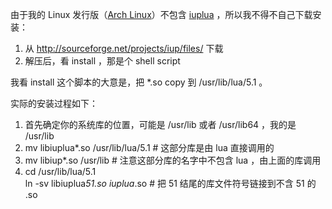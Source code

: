 由于我的 Linux 发行版（[Arch Linux](http://www.archlinux.org/)）不包含 [iuplua](http://www.tecgraf.puc-rio.br/iup/) ，所以我不得不自己下载安装：

1. 从 <a href="http://sourceforge.net/projects/iup/files/">http://sourceforge.net/projects/iup/files/</a> 下载
2. 解压后，看 install ，那是个 shell script

我看 install 这个脚本的大意是，把 *.so copy 到 /usr/lib/lua/5.1 。

实际的安装过程如下：

1. 首先确定你的系统库的位置，可能是 /usr/lib 或者 /usr/lib64 ，我的是 /usr/lib
2. mv libiuplua*.so /usr/lib/lua/5.1 # 这部分库是由 lua 直接调用的
3. mv libiup*.so /usr/lib # 注意这部分库的名字中不包含 lua ，由上面的库调用
4. cd /usr/lib/lua/5.1<br />
ln -sv libiuplua*51.so iuplua*.so # 把 51 结尾的库文件符号链接到不含 51 的 .so
